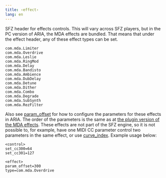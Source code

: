 ```yaml
---
title: ‹effect›
lang: en
---
```

SFZ header for effects controls. This will vary across SFZ players, but in the
PC version of ARIA, the MDA effects are bundled. That means that under the
effect header, any of these effect types can be set.

```
com.mda.Limiter
com.mda.Overdrive
com.mda.Leslie
com.mda.RingMod
com.mda.Delay
com.mda.Bandisto
com.mda.Ambience
com.mda.DubDelay
com.mda.Detune
com.mda.Dither
com.mda.Combo
com.mda.Degrade
com.mda.SubSynth
com.mda.RezFilter
```

Also see [param_offset](/opcodes/param_offset) for how to
configure the parameters for these effects in ARIA.
The order of the parameters is the same as at [the plugin version of the MDA effects](http://mda.smartelectronix.com/).
These effects are not part of the SFZ engine, so it is not possible to, for
example, have one MIDI CC parameter control two parameters in the same effect,
or use [curve_index](/opcodes/curve_index). Example usage below:

```
<control>
set_cc300=64
set_cc301=127

<effect>
param_offset=300
type=com.mda.Overdrive
```
